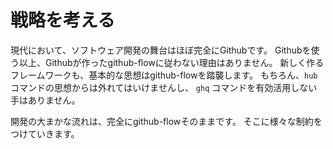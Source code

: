 # 戦略を考える

現代において、ソフトウェア開発の舞台はほぼ完全にGithubです。
Githubを使う以上、Githubが作ったgithub-flowに従わない理由はありません。
新しく作るフレームワークも、基本的な思想はgithub-flowを踏襲します。
もちろん、`hub` コマンドの思想からは外れてはいけませんし、
`ghq` コマンドを有効活用しない手はありません。

開発の大まかな流れは、完全にgithub-flowそのままです。
そこに様々な制約をつけていきます。
